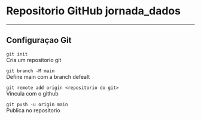 # Repositorio GitHub jornada_dados
---

## Configuraçao Git

`git init`  
Cria um repositorio git 

`git branch -M main`    
Define main com a branch defealt    

`git remote add origin <repositorio do git>`  
Vincula com o github    

`git push -u origin main`   
Publica no repositorio

